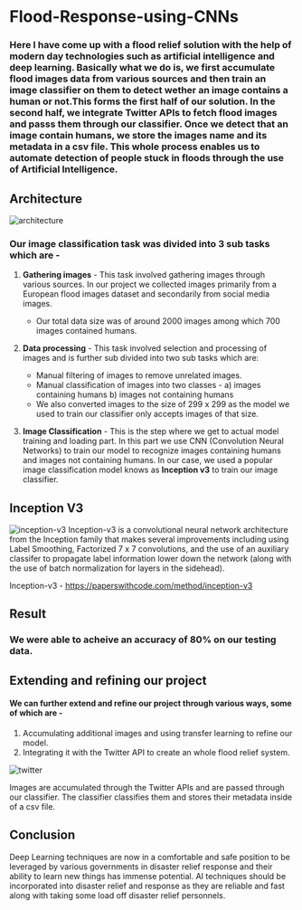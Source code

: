 # Flood-Response-using-CNNs

### Here I have come up with a **flood relief** solution with the help of modern day technologies such as **artificial intelligence** and **deep learning**. Basically what we do is, we first accumulate flood images data from various sources and then train an image classifier on them to detect wether an image contains a human or not.This forms the first half of our solution. In the second half, we integrate Twitter APIs to fetch flood images and passs them through our classifier. Once we detect that an image contain humans, we store the images name and its metadata in a csv file. This whole process enables us to automate detection of people stuck in floods through the use of Artificial Intelligence.

## Architecture

![architecture](https://github.com/jyotirmaypaliwal/Flood-Detection-using-CNNs/blob/main/architecture.png)

### Our image classification task was divided into 3 sub tasks which are - 

1. **Gathering images** - This task involved gathering images through various sources. In our project we collected images primarily from a European flood images dataset and secondarily from social media images.                
     * Our total data size was of around 2000 images among which 700 images contained humans.

2. **Data processing** - This task involved selection and processing of images and is further sub divided into two sub tasks which are:
    * Manual filtering of images to remove unrelated images.
    * Manual classification of images into two classes - 
      a) images containing humans
      b) images not containing humans
    * We also converted images to the size of 299 x 299 as the model we used to train our classifier only accepts images of that size. 
      
 3. **Image Classification** - This is the step where we get to actual model training and loading part. In this part we use CNN (Convolution Neural Networks) to train our model to recognize images containing humans and images not containing humans. In our case, we used a popular image classification model knows as **Inception v3** to train our image classifier. 

## Inception V3

![inception-v3](https://user-images.githubusercontent.com/27720480/136644979-7acad130-2bd9-4a28-a5bd-94026f4fd4e2.jpg)
Inception-v3 is a convolutional neural network architecture from the Inception family that makes several improvements including using Label Smoothing, Factorized 7 x 7 convolutions, and the use of an auxiliary classifer to propagate label information lower down the network (along with the use of batch normalization for layers in the sidehead).


Inception-v3 - https://paperswithcode.com/method/inception-v3


## Result
### We were able to acheive an accuracy of 80% on our testing data.

## Extending and refining our project
#### We can further extend and refine our project through various ways, some of which are - 
1. Accumulating additional images and using transfer learning to refine our model.
2. Integrating it with the Twitter API to create an whole flood relief system.


![twitter](https://github.com/jyotirmaypaliwal/Flood-Detection-using-CNNs/blob/main/Blank%20diagram.png)

Images are accumulated through the Twitter APIs and are passed through our classifier. The classifier classifies them and stores their metadata inside of a csv file. 

## Conclusion
Deep Learning techniques are now in a comfortable and safe position to be leveraged by various governments in disaster relief response and their ability to learn new things has immense potential. AI techniques should be incorporated into disaster relief and response as they are reliable and fast along with taking some load off disaster relief personnels.
